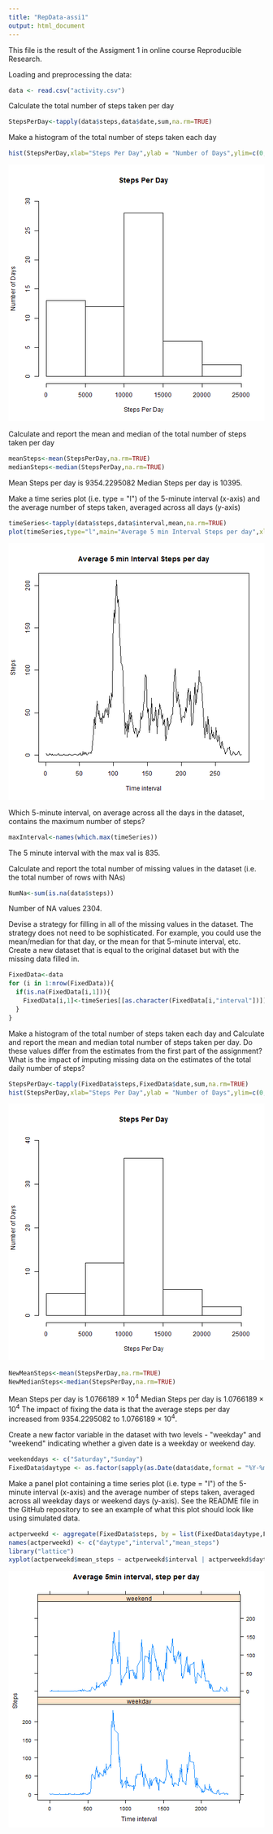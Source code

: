 ```yaml
---
title: "RepData-assi1"
output: html_document
---
```


This file is the result of the Assigment 1 in online course Reproducible Research.

Loading and preprocessing the data:

```r
data <- read.csv("activity.csv")
```
Calculate the total number of steps taken per day

```r
StepsPerDay<-tapply(data$steps,data$date,sum,na.rm=TRUE)
```
Make a histogram of the total number of steps taken each day

```r
hist(StepsPerDay,xlab="Steps Per Day",ylab = "Number of Days",ylim=c(0,30),main="Steps Per Day")
```

![plot of chunk unnamed-chunk-3](figure/unnamed-chunk-3-1.png) 

Calculate and report the mean and median of the total number of steps taken per day

```r
meanSteps<-mean(StepsPerDay,na.rm=TRUE)
medianSteps<-median(StepsPerDay,na.rm=TRUE)
```
Mean Steps per day is 9354.2295082 Median Steps per day is 10395.


Make a time series plot (i.e. type = "l") of the 5-minute interval (x-axis) and the average number of steps taken, averaged across all days (y-axis)

```r
timeSeries<-tapply(data$steps,data$interval,mean,na.rm=TRUE)
plot(timeSeries,type="l",main="Average 5 min Interval Steps per day",xlab="Time interval",ylab="Steps")
```

![plot of chunk unnamed-chunk-5](figure/unnamed-chunk-5-1.png) 

Which 5-minute interval, on average across all the days in the dataset, contains the maximum number of steps?

```r
maxInterval<-names(which.max(timeSeries))
```
The 5 minute interval with the max val is 835.

Calculate and report the total number of missing values in the dataset (i.e. the total number of rows with NAs)

```r
NumNa<-sum(is.na(data$steps))
```
Number of NA values 2304.

Devise a strategy for filling in all of the missing values in the dataset. The strategy does not need to be sophisticated. For example, you could use the mean/median for that day, or the mean for that 5-minute interval, etc.
Create a new dataset that is equal to the original dataset but with the missing data filled in.

```r
FixedData<-data
for (i in 1:nrow(FixedData)){
  if(is.na(FixedData[i,1])){
    FixedData[i,1]<-timeSeries[[as.character(FixedData[i,"interval"])]]
  }
}
```

Make a histogram of the total number of steps taken each day and Calculate and report the mean and median total number of steps taken per day. Do these values differ from the estimates from the first part of the assignment? What is the impact of imputing missing data on the estimates of the total daily number of steps?

```r
StepsPerDay<-tapply(FixedData$steps,FixedData$date,sum,na.rm=TRUE)
hist(StepsPerDay,xlab="Steps Per Day",ylab = "Number of Days",ylim=c(0,40),main="Steps Per Day")
```

![plot of chunk unnamed-chunk-9](figure/unnamed-chunk-9-1.png) 

```r
NewMeanSteps<-mean(StepsPerDay,na.rm=TRUE)
NewMedianSteps<-median(StepsPerDay,na.rm=TRUE)
```
Mean Steps per day is 1.0766189 &times; 10<sup>4</sup> Median Steps per day is 1.0766189 &times; 10<sup>4</sup>
The impact of fixing the data is that the average steps per day increased from 9354.2295082 to 1.0766189 &times; 10<sup>4</sup>.

Create a new factor variable in the dataset with two levels - "weekday" and "weekend" indicating whether a given date is a weekday or weekend day.

```r
weekenddays <- c("Saturday","Sunday")
FixedData$daytype <- as.factor(sapply(as.Date(data$date,format = "%Y-%m-%d"), function(x) ifelse(weekdays(x) %in% weekenddays,"weekend","weekday")))
```

Make a panel plot containing a time series plot (i.e. type = "l") of the 5-minute interval (x-axis) and the average number of steps taken, averaged across all weekday days or weekend days (y-axis). See the README file in the GitHub repository to see an example of what this plot should look like using simulated data.

```r
actperweekd <- aggregate(FixedData$steps, by = list(FixedData$daytype,FixedData$interval), FUN = mean)
names(actperweekd) <- c("daytype","interval","mean_steps")
library("lattice")
xyplot(actperweekd$mean_steps ~ actperweekd$interval | actperweekd$daytype, type ="l", layout=c(1,2), xlab="Time interval", ylab="Steps", main ="Average 5min interval, step per day")
```

![plot of chunk unnamed-chunk-11](figure/unnamed-chunk-11-1.png) 
